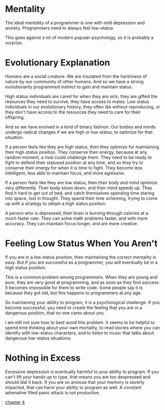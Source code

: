 Mentality
============

The ideal mentality of a programmer is one with mild depression and anxiety. Programmers need to always feel low-status. 

This goes against a lot of modern popular-psychology, so it is probably a surprise.

Evolutionary Explanation
=============

Humans are a social creature. We are insulated from the harshness of nature by our community of other humans. And so we have a strong evolutionarily programmed instinct to gain and maintain status.

High status individuals are cared for when they are sick, they are gifted the resources they need to survive, they have access to mates.
Low status individuals in our evolutionary history, they often die without reproducing, or they don't have access to the resources they need to care for their offspring.

And so we have evolved in a kind of binary fashion. Our bodies and minds undergo radical changes if we are high or low status, to optimize for that situation.

If a person feels like they are high status, then they optimize for maintaining their high status position. They conserve their energy, because at any random moment, a rival could challenge them. They need to be ready to fight to defend their statused position at any time, and so they try to conserve their energy for when it is time to fight. They become less intelligent, less able to maintain focus, and more agressive.

If a person feels like they are low status, then their body and mind optimize very differently. Their body slows down, and their mind speeds up. They find it hard to get out of bed, and catch themselves spending time staring into space, lost in thought. They spend their time scheming, trying to come up with a strategy to obtain a high status position. 

A person who is depressed, their brain is burning through calories at a much faster rate. They can solve math problems faster, and with more accuracy. They can maintain focus longer, and are more creative.

Feeling Low Status When You Aren't
========================

If you are in a low status position, then maintaining the correct mentality is easy. But if you are successful as a programmer, you will eventually be in a high status position.

This is a common problem among programmers. When they are young and poor, they are very good at programming, and as soon as they find success it becomes impossible for them to write code.
Some people say it is because they got old, but this happens to programmers at any age.

So maintaining your ability to program, it is a psychological challenge. If you become successful, you need to create the feeling that you are in a dangerous position, that no one cares about you.

I am still not sure how to best avoid this problem.
It seems to be helpful to spend time thinking about your own mortality, to read stories where you can identify with low-status characters, and to listen to music that talks about dangerous low-status situations.

Nothing in Excess
=================

Excessive depression is eventually harmful to your ability to program. If you can't lift your hands up to type, that means you are too despressed and should dial it back.
If you are so anxious that your memory is severly impacted, that can harm your ability to program as well.
A constant adrenaline filled panic attack is not productive.

[chapter 4](/ch4.md)
